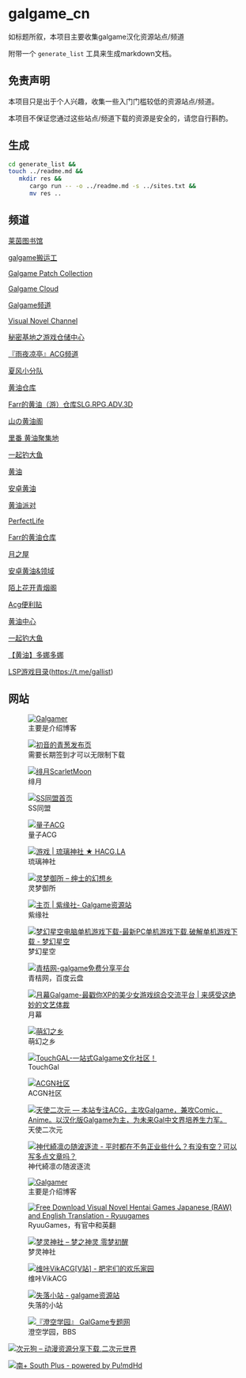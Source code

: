 # galgame_cn

如标题所叙，本项目主要收集galgame汉化资源站点/频道

附带一个 `generate_list` 工具来生成markdown文档。

## 免责声明

本项目只是出于个人兴趣，收集一些入门门槛较低的资源站点/频道。

本项目不保证您通过这些站点/频道下载的资源是安全的，请您自行斟酌。

## 生成

```bash
cd generate_list &&
touch ../readme.md &&
   mkdir res &&
      cargo run -- -o ../readme.md -s ../sites.txt &&
      mv res ..
```

## 频道

[莱茵图书馆](https://t.me/RhineLibrary)

[galgame搬运工](https://t.me/gal_porter)

[Galgame Patch Collection](https://t.me/galpatch)

[Galgame Cloud](https://t.me/galgame_in_telegram)

[Galgame频道](https://t.me/Galgamer_channel)

[Visual Novel Channel](https://t.me/erogamecloud)

[秘密基地之游戏仓储中心](https://t.me/heiheinon)

[『雨夜凉亭』ACG频道](https://t.me/yuyeweimian)

[夏风小分队](https://t.me/XiafengButter)

[黄油仓库](https://t.me/quzimingyue)

[Farr的黄油（游）仓库SLG.RPG.ADV.3D](https://t.me/farrslgrpg)

[山の黄油阁](https://t.me/HY_QingYan)

[里番 黄油聚集地](https://t.me/lifanhuang)

[一起钓大鱼](https://t.me/dayuyud)

[黄油](https://t.me/acgca)

[安卓黄油](https://t.me/Galgamesisn)

[黄油派对](https://t.me/huangyou_A)

[PerfectLife](https://t.me/PerfectLife_Channel)

[Farr的黄油仓库](https://t.me/farrslgrpg)

[月之屋](https://t.me/newmoonhouse)

[安卓黄油&领域](https://t.me/thomasasat)

[陌上花开青烟阁](https://t.me/HY_QingYan)

[Acg便利贴](https://t.me/Zhzbzx)

[黄油中心](https://t.me/LPS99)

[一起钓大鱼](https://t.me/dayuyud)

[【黄油】多娜多娜](https://t.me/dohnaduona)

[LSP游戏目录](https://t.me/LsplistGame)(https://t.me/gallist)

## 网站

<figure class="image">
  <a href="https://galgamer.eu.org">
    <img src="res/d0444cdec08d12f61d70b8c31044e08b.webp" alt="Galgamer"></img>
  </a>
  <figcaption>主要是介绍博客</figcaption>
</figure>


<figure class="image">
  <a href="https://www.xygalgame.com">
    <img src="res/a368d461aa60cede7affa9ada86bdabb.webp" alt="初音的青葱发布页"></img>
  </a>
  <figcaption>需要长期签到才可以无限制下载</figcaption>
</figure>


<figure class="image">
  <a href="https://bbs.kfmax.com/">
    <img src="res/64f0454e9029767adb5ae68caa84921a.webp" alt="绯月ScarletMoon"></img>
  </a>
  <figcaption>绯月</figcaption>
</figure>


<figure class="image">
  <a href="https://sstm.moe/">
    <img src="res/012d766c880eacc8cd6cb4f698862a61.webp" alt="SS同盟首页"></img>
  </a>
  <figcaption>SS同盟</figcaption>
</figure>


<figure class="image">
  <a href="https://lzacg.org/">
    <img src="res/52def5c0828203b948c4e2b7318db193.webp" alt="量子ACG"></img>
  </a>
  <figcaption>量子ACG</figcaption>
</figure>

<figure class="image">
  <a href="https://hacg.meme/wp/category/all/game/">
    <img src="res/b69be616c4f83786efc3faf36acab2ac.webp" alt="游戏 | 琉璃神社 ★ HACG.LA"></img>
  </a>
  <figcaption>琉璃神社</figcaption>
</figure>


<figure class="image">
  <a href="https://blog.reimu.net/">
    <img src="res/da51cdf90485ee7c90ffb613cb911bfe.webp" alt="灵梦御所 – 绅士的幻想乡"></img>
  </a>
  <figcaption>灵梦御所</figcaption>
</figure>


<figure class="image">
  <a href="https://www.galzy.eu.org/">
    <img src="res/3ef4974827e7894f71ea9bc9bf20c2a9.webp" alt="主页 | 紫缘社- Galgame资源站"></img>
  </a>
  <figcaption>紫缘社</figcaption>
</figure>


<figure class="image">
  <a href="https://www.banbaog.com/">
    <img src="res/ec5b7089407143629af1f4e633d941b0.webp" alt="梦幻星空电脑单机游戏下载-最新PC单机游戏下载,破解单机游戏下载 - 梦幻星空"></img>
  </a>
  <figcaption>梦幻星空</figcaption>
</figure>


<figure class="image">
  <a href="https://spare.qingju.org/">
    <img src="res/b3a10995eab4897215ab48370df82a95.webp" alt="青桔网-galgame免费分享平台"></img>
  </a>
  <figcaption>青桔网，百度云盘</figcaption>
</figure>


<figure class="image">
  <a href="https://www.ymgal.games/">
    <img src="res/92465a3a8ecd124c0170edac6ad0443a.webp" alt="月幕Galgame-最戳你XP的美少女游戏综合交流平台 | 来感受这绝妙的文艺体裁"></img>
  </a>
  <figcaption>月幕</figcaption>
</figure>


<figure class="image">
  <a href="https://hmoe.top/">
    <img src="res/f0e5e8251d4b7678ad4bd82cdb02511f.webp" alt="萌幻之乡"></img>
  </a>
  <figcaption>萌幻之乡</figcaption>
</figure>


<figure class="image">
  <a href="https://www.touchgal.com">
    <img src="res/5404300909bbfdc9cbf9c0ac9e9726f1.webp" alt="TouchGAL-一站式Galgame文化社区！"></img>
  </a>
  <figcaption>TouchGal</figcaption>
</figure>


<figure class="image">
  <a href="https://www.acgnsq.com/">
    <img src="res/414d3d342a1f381445df6d966036381b.webp" alt="ACGN社区"></img>
  </a>
  <figcaption>ACGN社区</figcaption>
</figure>


<figure class="image">
  <a href="https://www.tianshie.com">
    <img src="res/a46207b605878b31788c83e4cacb57ca.webp" alt="天使二次元 — 本站专注ACG，主攻Galgame，兼攻Comic，Anime。以汉化版Galgame为主，为未来Gal中文界培养生力军。"></img>
  </a>
  <figcaption>天使二次元</figcaption>
</figure>


<figure class="image">
  <a href="https://moe.best/">
    <img src="res/731d3781a6f594a6caea853df1012531.webp" alt="神代綺凛の随波逐流 - 平时都在不务正业些什么？有没有空？可以写多点文章吗？"></img>
  </a>
  <figcaption>神代綺凛の随波逐流</figcaption>
</figure>


<figure class="image">
  <a href="https://galgamer.eu.org">
    <img src="res/d0444cdec08d12f61d70b8c31044e08b.webp" alt="Galgamer"></img>
  </a>
  <figcaption>主要是介绍博客</figcaption>
</figure>


<figure class="image">
  <a href="https://www.ryuugames.com/">
    <img src="res/98b63ccf7ce07a629a3ff654a0626a05.webp" alt="Free Download Visual Novel Hentai Games Japanese (RAW) and English Translation - Ryuugames"></img>
  </a>
  <figcaption>RyuuGames，有官中和英翻</figcaption>
</figure>


<figure class="image">
  <a href="https://www.mkwgame.com/">
    <img src="res/afac9e68d200d2a878f0758dbce9b4d4.webp" alt="梦灵神社 – 梦之神灵 零梦初醒"></img>
  </a>
  <figcaption>梦灵神社</figcaption>
</figure>


<figure class="image">
  <a href="https://www.vikacg.com/post">
    <img src="res/51699cef745408b068c3329611365456.webp" alt="维咔VikACG[V站] - 肥宅们的欢乐家园"></img>
  </a>
  <figcaption>维咔VikACG</figcaption>
</figure>

<figure class="image">
  <a href="https://shinnku.com/">
    <img src="res/8eaaddd2f65b786478075c8dbeac6ede.webp" alt="失落小站 - galgame资源站"></img>
  </a>
  <figcaption>失落的小站</figcaption>
</figure>

<figure class="image">
  <a href="https://bbs.sumisora.net/">
    <img src="res/4fadefab4e3d7b121ab38f8a6f890600.webp" alt="『澄空学园』 GalGame专题网"></img>
  </a>
  <figcaption>澄空学园，BBS</figcaption>
</figure>

[![次元狗 – 动漫资源分享下载,二次元世界](res/58c0a765b2373cce0460a2bbfdecc933.webp)](https://www.acgndog.com/)

[![南+ South Plus - powered by Pu!mdHd](res/654ff792a09b35c5a828cdcbd4b61f5f.webp)](https://south-plus.org/ )
